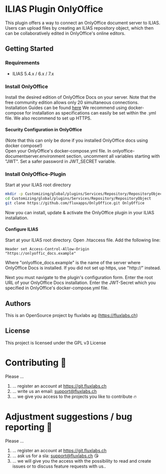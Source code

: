 # ILIAS Plugin OnlyOffice
This plugin offers a way to connect an OnlyOffice document server to ILIAS. Users can upload files by creating an ILIAS repository object, which then can be collaboratively edited in OnlyOffice's online editors.

## Getting Started

### Requirements

* ILIAS 5.4.x / 6.x / 7.x

### Install OnlyOffice 
Install the desired edition of OnlyOffice Docs on your server. 
Note that the free community edition allows only 20 simultaneous connections.
Installation Guides can be found [here](https://helpcenter.onlyoffice.com/installation/docs-index.aspx)
We recommend using docker-compose for installation as specifications can easily be set within the .yml file.
We also recommend to set up HTTPS.

#### Security Configuration in OnlyOffice
(Note that this can only be done if you installed OnlyOffice docs using docker compose!)  
Open your OnlyOffice's docker-compose.yml file. 
In onlyoffice-documentserver.environment section, uncomment all variables starting with "JWT".
Set a safer password in JWT_SECRET variable.

### Install OnlyOffice-Plugin
Start at your ILIAS root directory
```bash
mkdir -p Customizing/global/plugins/Services/Repository/RepositoryObject
cd Customizing/global/plugins/Services/Repository/RepositoryObject
git clone https://github.com/fluxapps/OnlyOffice.git OnlyOffice
```

Now you can install, update & activate the OnlyOffice plugin in your ILIAS installation.


#### Configure ILIAS 
Start at your ILIAS root directory.
Open .htaccess file. Add the following line:
``` code
Header set Access-Control-Allow-Origin "https://onlyoffic_docs.example"
```
Where "onlyoffice_docs.example" is the name of the server where OnlyOffice Docs is installed.
If you did not set up https, use "http://" instead.

Next you must navigate to the plugin's configuration form. 
Enter the root URL of your OnlyOffice Docs installation.
Enter the JWT-Secret which you specified in OnlyOffice's docker-compose.yml file.

## Authors

This is an OpenSource project by fluxlabs ag (https://fluxlabs.ch)

## License

This project is licensed under the GPL v3 License

# Contributing :purple_heart:
Please ...
1. ... register an account at https://git.fluxlabs.ch
2. ... write us an email: support@fluxlabs.ch
3. ... we give you access to the projects you like to contribute :fire:


# Adjustment suggestions / bug reporting :feet:
Please ...
1. ... register an account at https://git.fluxlabs.ch
2. ... ask us for a sla: support@fluxlabs.ch :kissing_heart:
3. ... we will give you the access with the possibility to read and create issues or to discuss feature requests with us..
